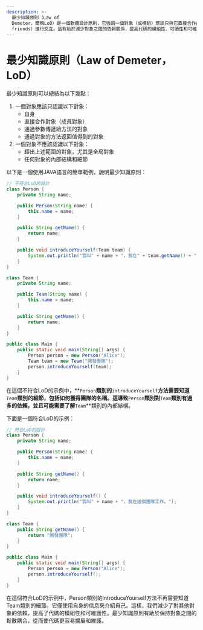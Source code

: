 ```yaml
---
description: >-
  最少知識原則（Law of
  Demeter，簡稱LoD）是一個軟體設計原則，它強調一個對象（或模組）應該只與它直接合作的對象有關，不應該知道更多關於其他對象的細節。換句話說，一個對象應該限制對其他對象的交互，只與它的密切合作者（closest
  friends）進行交互。這有助於減少對象之間的依賴關係，提高代碼的模組性、可讀性和可維護性。
---
```


# 最少知識原則（Law of Demeter，LoD）

最少知識原則可以總結為以下幾點：

1. 一個對象應該只認識以下對象：
   * 自身
   * 直接合作對象（成員對象）
   * 通過參數傳遞給方法的對象
   * 通過對象的方法返回值得到的對象
2. 一個對象不應該認識以下對象：
   * 超出上述範圍的對象，尤其是全局對象
   * 任何對象的內部結構和細節

以下是一個使用JAVA語言的簡單範例，說明最少知識原則：

```java
// 不符合LoD的設計
class Person {
    private String name;

    public Person(String name) {
        this.name = name;
    }

    public String getName() {
        return name;
    }

    public void introduceYourself(Team team) {
        System.out.println("我叫" + name + "，我在" + team.getName() + "這個團隊工作。");
    }
}

class Team {
    private String name;

    public Team(String name) {
        this.name = name;
    }

    public String getName() {
        return name;
    }
}

public class Main {
    public static void main(String[] args) {
        Person person = new Person("Alice");
        Team team = new Team("開發團隊");
        person.introduceYourself(team);
    }
}
```

在這個不符合LoD的示例中，\*\*`Person`**類別的**`introduceYourself`**方法需要知道**`Team`**類別的細節，包括如何獲得團隊的名稱。這導致**`Person`**類別對**`Team`**類別有過多的依賴，並且可能需要了解**`Team`\*\*類別的內部結構。

下面是一個符合LoD的示例：

```java
// 符合LoD的設計
class Person {
    private String name;

    public Person(String name) {
        this.name = name;
    }

    public String getName() {
        return name;
    }

    public void introduceYourself() {
        System.out.println("我叫" + name + "，我在這個團隊工作。");
    }
}

class Team {
    public String getName() {
        return "開發團隊";
    }
}

public class Main {
    public static void main(String[] args) {
        Person person = new Person("Alice");
        person.introduceYourself();
    }
}
```

在這個符合LoD的示例中，Person類別的introduceYourself方法不再需要知道Team類別的細節。它僅使用自身的信息來介紹自己。這樣，我們減少了對其他對象的依賴，提高了代碼的模組性和可維護性。最少知識原則有助於保持對象之間的鬆散耦合，從而使代碼更容易擴展和維護。
